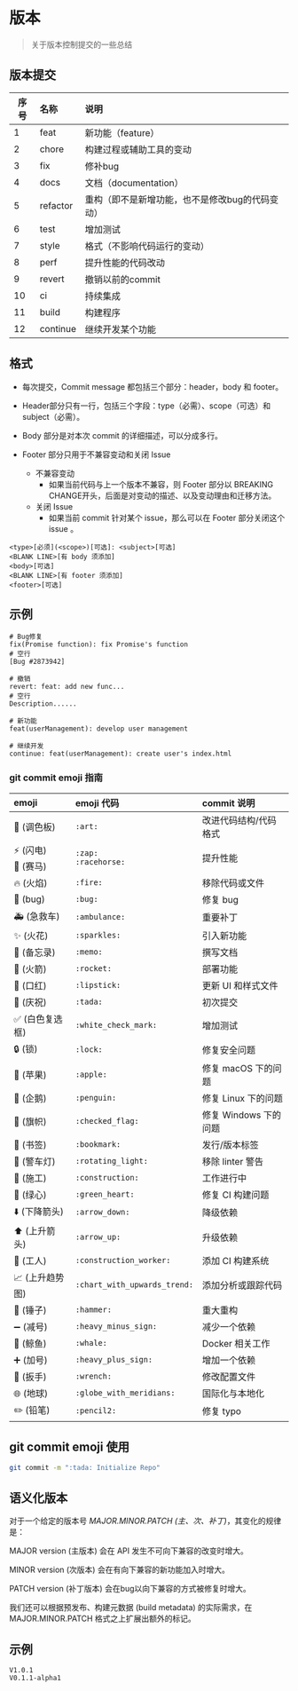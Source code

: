 # 版本

> 关于版本控制提交的一些总结

## 版本提交

|序号|名称|说明|
|---------|:---------|:---------|
|1|feat|新功能（feature）|
|2|chore|构建过程或辅助工具的变动|
|3|fix|修补bug|
|4|docs|文档（documentation）|
|5|refactor|重构（即不是新增功能，也不是修改bug的代码变动）|
|6|test|增加测试|
|7|style|格式（不影响代码运行的变动）|
|8|perf|提升性能的代码改动|
|9|revert|撤销以前的commit|
|10|ci|持续集成|
|11|build|构建程序|
|12|continue|继续开发某个功能|

## 格式

+ 每次提交，Commit message 都包括三个部分：header，body 和 footer。

+ Header部分只有一行，包括三个字段：type（必需）、scope（可选）和subject（必需）。

+ Body 部分是对本次 commit 的详细描述，可以分成多行。

+ Footer 部分只用于不兼容变动和关闭 Issue
  + 不兼容变动
    + 如果当前代码与上一个版本不兼容，则 Footer 部分以 BREAKING CHANGE开头，后面是对变动的描述、以及变动理由和迁移方法。
  + 关闭 Issue
    + 如果当前 commit 针对某个 issue，那么可以在 Footer 部分关闭这个 issue 。

```shell
<type>[必须](<scope>)[可选]: <subject>[可选]
<BLANK LINE>[有 body 须添加]
<body>[可选]
<BLANK LINE>[有 footer 须添加]
<footer>[可选]
```

## 示例

```shell
# Bug修复
fix(Promise function): fix Promise's function
# 空行
[Bug #2873942]

# 撤销
revert: feat: add new func...
# 空行
Description......

# 新功能
feat(userManagement): develop user management

# 继续开发
continue: feat(userManagement): create user's index.html
```

### git commit emoji 指南

emoji                                   | emoji 代码                   | commit 说明
:--------                               | :--------                    | :--------
:art: (调色板)                          | `:art:`                      | 改进代码结构/代码格式
:zap: (闪电)<br>:racehorse: (赛马)                            | `:zap:`<br>`:racehorse:`                      | 提升性能
:fire: (火焰)                           | `:fire:`                     | 移除代码或文件
:bug: (bug)                             | `:bug:`                      | 修复 bug
:ambulance: (急救车)                    | `:ambulance:`                | 重要补丁
:sparkles: (火花)                       | `:sparkles:`                 | 引入新功能
:memo: (备忘录)                         | `:memo:`                     | 撰写文档
:rocket: (火箭)                         | `:rocket:`                   | 部署功能
:lipstick: (口红)                       | `:lipstick:`                 | 更新 UI 和样式文件
:tada: (庆祝)                           | `:tada:`                     | 初次提交
:white_check_mark: (白色复选框)         | `:white_check_mark:`         | 增加测试
:lock: (锁)                             | `:lock:`                     | 修复安全问题
:apple: (苹果)                          | `:apple:`                    | 修复 macOS 下的问题
:penguin: (企鹅)                        | `:penguin:`                  | 修复 Linux 下的问题
:checkered_flag: (旗帜)                 | `:checked_flag:`             | 修复 Windows 下的问题
:bookmark: (书签)                       | `:bookmark:`                 | 发行/版本标签
:rotating_light: (警车灯)               | `:rotating_light:`           | 移除 linter 警告
:construction: (施工)                   | `:construction:`               | 工作进行中
:green_heart: (绿心)                    | `:green_heart:`              | 修复 CI 构建问题
:arrow_down: (下降箭头)                 | `:arrow_down:`               | 降级依赖
:arrow_up: (上升箭头)                   | `:arrow_up:`                 | 升级依赖
:construction_worker: (工人)            | `:construction_worker:`      | 添加 CI 构建系统
:chart_with_upwards_trend: (上升趋势图) | `:chart_with_upwards_trend:` | 添加分析或跟踪代码
:hammer: (锤子)                         | `:hammer:`                   | 重大重构
:heavy_minus_sign: (减号)               | `:heavy_minus_sign:`         | 减少一个依赖
:whale: (鲸鱼)                          | `:whale:`                    | Docker 相关工作
:heavy_plus_sign: (加号)                | `:heavy_plus_sign:`          | 增加一个依赖
:wrench: (扳手)                         | `:wrench:`                   | 修改配置文件
:globe_with_meridians: (地球)           | `:globe_with_meridians:`     | 国际化与本地化
:pencil2: (铅笔)                        | `:pencil2:`                  | 修复 typo

## git commit emoji 使用

```sh
git commit -m ":tada: Initialize Repo"
```

## 语义化版本

对于一个给定的版本号 *MAJOR.MINOR.PATCH (主、次、补丁)*，其变化的规律是：

MAJOR version (主版本) 会在 API 发生不可向下兼容的改变时增大。

MINOR version (次版本) 会在有向下兼容的新功能加入时增大。

PATCH version (补丁版本) 会在bug以向下兼容的方式被修复时增大。

我们还可以根据预发布、构建元数据 (build metadata) 的实际需求，在 MAJOR.MINOR.PATCH 格式之上扩展出额外的标记。

## 示例

```shell
V1.0.1
V0.1.1-alpha1
```